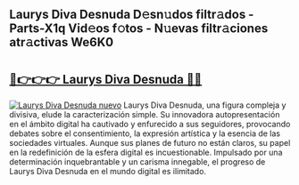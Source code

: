 ## Laurys Diva Desnuda D𝚎sn𝚞dos filtr𝚊dos - Parts-X1q Vid𝚎os f𝚘tos - N𝚞evas filtr𝚊ciones atr𝚊ctivas We6K0

# <h2><a href="http://mbc11t.tromn.icu/?c=Laurys+Diva+Desnuda">🔗👉👉👉 Laurys Diva Desnuda 🔗🔗</a></h2>

[![Laurys Diva Desnuda nuevo](https://i.imgur.com/pEAQMta.gif)](http://mbc11t.tromn.icu/?c=Laurys+Diva+Desnuda)
Laurys Diva Desnuda, una figura compleja y divisiva, elude la caracterización simple. Su innovadora autopresentación en el ámbito digital ha cautivado y enfurecido a sus seguidores, provocando debates sobre el consentimiento, la expresión artística y la esencia de las sociedades virtuales. Aunque sus planes de futuro no están claros, su papel en la redefinición de la esfera digital es incuestionable. Impulsado por una determinación inquebrantable y un carisma innegable, el progreso de Laurys Diva Desnuda en el mundo digital es ilimitado.
